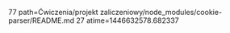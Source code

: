 77 path=Ćwiczenia/projekt zaliczeniowy/node_modules/cookie-parser/README.md
27 atime=1446632578.682337

